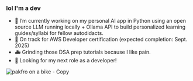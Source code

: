 ### lol I'm a dev


- 🔭 I’m currently working on my personal AI app in Python using an open source LLM running locally + Ollama API to build personalized learning guides/syllabi for fellow autodidacts.
- 🌱 On track for AWS Developer certification (expected completion: Sept. 2025)
- 🚑 Grinding those DSA prep tutorials because I like pain.
- 💼 Looking for my next role as a developer!


![pakfro on a bike - Copy](https://github.com/user-attachments/assets/57229314-ead8-493e-aafd-a58cba1e82e6)

<!--
- 👯 I’m looking to collaborate on ...
- 🤔 I’m looking for help with ...
- 💬 Ask me about ...
- 📫 How to reach me: ...
- 😄 Pronouns: ...
- ⚡ Fun fact: ...
-->

<!--!# **Welcome to My GitHub Profile**

[GitHub Stats](https://github-readme-stats.vercel.app/api?username=alitahir6001&show_icons=true)
[![License](https://img.shields.io/badge/License-MIT-yellow.svg)](https://lbesson.mit-license.org/)

## **About Me**

Hi there! I'm Ali Tahir, a dedicated and results-oriented Software Engineering Specialist with over 3 years of experience in developing secure, scalable authentication systems, currently thriving on General Electric Company's (GE) Single Sign-on (SSO) Team. 

## **Professional Experience**

### **Software Engineering Specialist - SSO Team | General Electric Company | June 2021 – Present**

I've been instrumental in maintaining and modernizing mission-critical SSO APIs serving over 80,000 employees across GE Corporate, GE Vernova, and GE Aerospace. 

* **Architected and delivered 14 SSO APIs** within an 11-month timeline while simultaneously managing legacy system migration (identity provider, database, codebase) for 15+ year old Java systems.
* Ensured **99% uptime** since production deployment, seamlessly handling high-volume usage during GE's corporate restructuring.
* Acted as the sole developer for an extended period (10 months), managing critical authentication services without any service interruption amidst GE/Accenture transition.
* Implemented **mutual authentication (mTLS)** architecture using OpenSSL, Terraform, and Envoy, fortifying internal API traffic security with annual manual certificate rotation.
* Modernized CI/CD infrastructure by migrating from Jenkins to TeamCity, creating efficient deployment pipelines for all three business units through custom build scripts and templates.

## **Education & Certifications**

- **AWS Cloud Practitioner (2023)**
- **SAFe® Scrum Master (2023)**
- **Coding Dojo Red Belt (2021)**
- **Full-Stack Development Bootcamp, Coding Dojo (2021)**
- **Experimental Research Psychology, University of Texas at San Antonio (2018)**

## **Contact Information**

- [Your Email](mailto:your.email@example.com)
- [LinkedIn Profile](https://www.linkedin.com/in/ali-t-06748432/)
- [GitHub Profile](https://github.com/alitahir6001)

## **Interests**

- Continuous exploration in AI/ML technologies and their applications in software development 
- Engaging with Agile methodologies and Scrum frameworks
- Staying updated on the latest DevOps trends and practices

Thank you for visiting my GitHub profile! Feel free to connect if you have any questions or are interested in collaborating.
